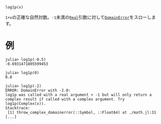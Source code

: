 ```
log1p(x)
```

`1+x`の正確な自然対数。`-1`未満の[`Real`](@ref)引数に対して[`DomainError`](@ref)をスローします。

# 例

```jldoctest; filter = r"Stacktrace:(\n \[[0-9]+\].*)*"
julia> log1p(-0.5)
-0.6931471805599453

julia> log1p(0)
0.0

julia> log1p(-2)
ERROR: DomainError with -2.0:
log1p was called with a real argument < -1 but will only return a complex result if called with a complex argument. Try log1p(Complex(x)).
Stacktrace:
 [1] throw_complex_domainerror(::Symbol, ::Float64) at ./math.jl:31
[...]
```
